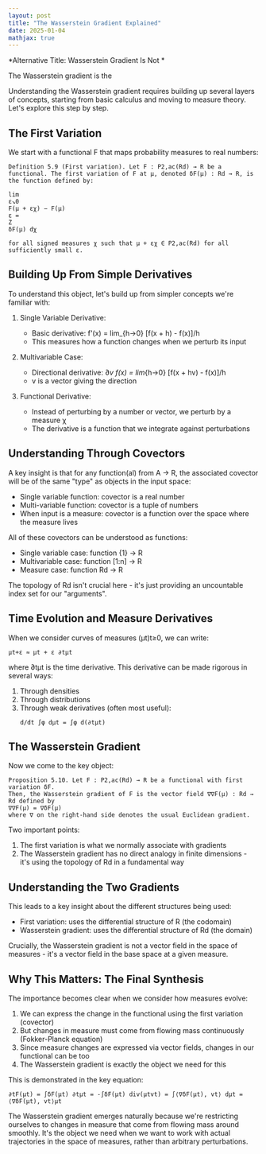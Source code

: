 ```yaml
---
layout: post
title: "The Wasserstein Gradient Explained"
date: 2025-01-04
mathjax: true
---
```


*Alternative Title: Wasserstein Gradient Is Not *

The Wasserstein gradient is the 

Understanding the Wasserstein gradient requires building up several layers of concepts, 
starting from basic calculus and moving to measure theory. Let's explore this step by step.

## The First Variation
We start with a functional F that maps probability measures to real numbers:

```
Definition 5.9 (First variation). Let F : P2,ac(Rd) → R be a functional. The first variation of F at μ, denoted δF(μ) : Rd → R, is the function defined by:

lim
ε↘0
F(μ + εχ) − F(μ)
ε =
Z
δF(μ) dχ

for all signed measures χ such that μ + εχ ∈ P2,ac(Rd) for all sufficiently small ε.
```

## Building Up From Simple Derivatives
To understand this object, let's build up from simpler concepts we're familiar with:

1) Single Variable Derivative:
   - Basic derivative: f'(x) = lim_{h→0} [f(x + h) - f(x)]/h
   - This measures how a function changes when we perturb its input

2) Multivariable Case:
   - Directional derivative: ∂_v f(x) = lim_{h→0} [f(x + hv) - f(x)]/h
   - v is a vector giving the direction

3) Functional Derivative:
   - Instead of perturbing by a number or vector, we perturb by a measure χ
   - The derivative is a function that we integrate against perturbations

## Understanding Through Covectors
A key insight is that for any function(al) from A → R, the associated covector will be of the same "type" as objects in the input space:

- Single variable function: covector is a real number 
- Multi-variable function: covector is a tuple of numbers
- When input is a measure: covector is a function over the space where the measure lives

All of these covectors can be understood as functions:
- Single variable case: function {1} → R
- Multivariable case: function [1:n] → R
- Measure case: function Rd → R

The topology of Rd isn't crucial here - it's just providing an uncountable index set for our "arguments".

## Time Evolution and Measure Derivatives
When we consider curves of measures (μt)t≥0, we can write:
```
μt+ε ≈ μt + ε ∂tμt
```
where ∂tμt is the time derivative. This derivative can be made rigorous in several ways:

1) Through densities
2) Through distributions
3) Through weak derivatives (often most useful):
   ```
   d/dt ∫φ dμt = ∫φ d(∂tμt)
   ```

## The Wasserstein Gradient
Now we come to the key object:

```
Proposition 5.10. Let F : P2,ac(Rd) → R be a functional with first variation δF. 
Then, the Wasserstein gradient of F is the vector field ∇∇F(μ) : Rd → Rd defined by
∇∇F(μ) = ∇δF(μ)
where ∇ on the right-hand side denotes the usual Euclidean gradient.
```

Two important points:
1) The first variation is what we normally associate with gradients
2) The Wasserstein gradient has no direct analogy in finite dimensions - it's using the topology of Rd in a fundamental way

## Understanding the Two Gradients
This leads to a key insight about the different structures being used:

- First variation: uses the differential structure of R (the codomain)
- Wasserstein gradient: uses the differential structure of Rd (the domain)

Crucially, the Wasserstein gradient is not a vector field in the space of measures - it's a vector field in the base space at a given measure.

## Why This Matters: The Final Synthesis
The importance becomes clear when we consider how measures evolve:

1) We can express the change in the functional using the first variation (covector)
2) But changes in measure must come from flowing mass continuously (Fokker-Planck equation)
3) Since measure changes are expressed via vector fields, changes in our functional can be too
4) The Wasserstein gradient is exactly the object we need for this

This is demonstrated in the key equation:
```
∂tF(μt) = ∫δF(μt) ∂tμt = -∫δF(μt) div(μtvt) = ∫⟨∇δF(μt), vt⟩ dμt = ⟨∇δF(μt), vt⟩μt
```

The Wasserstein gradient emerges naturally because we're restricting ourselves to changes in measure that come from flowing mass around smoothly. It's the object we need when we want to work with actual trajectories in the space of measures, rather than arbitrary perturbations.